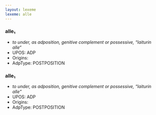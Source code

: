 ```yaml
---
layout: lexeme
lexeme: alle
---
```


###  alle₁

* _to under, as adposition, genitive complement or possessive, “laiturin alle“_
* UPOS:  ADP
* Origins: 
* AdpType:  POSTPOSITION


###  alle₁

* _to under, as adposition, genitive complement or possessive, “laiturin alle”_
* UPOS:  ADP
* Origins: 
* AdpType:  POSTPOSITION

